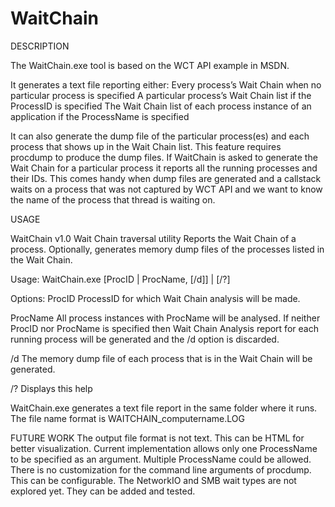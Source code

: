 # WaitChain

DESCRIPTION

The WaitChain.exe tool is based on the WCT API example in MSDN. 

It generates a text file reporting either:
Every process’s Wait Chain when no particular process is specified
A particular process’s Wait Chain list if the ProcessID is specified 
The Wait Chain list of each process instance of an application if the ProcessName is specified

It can also generate the dump file of the particular process(es) and each process that shows up in the Wait Chain list. 
This feature requires procdump to produce the dump files. 
If WaitChain is asked to generate the Wait Chain for a particular process it reports all the running processes and their IDs. 
This comes handy when dump files are generated and a callstack waits on a process that was not captured by WCT API 
and we want to know the name of the process that thread is waiting on.

USAGE

WaitChain v1.0 Wait Chain traversal utility
Reports the Wait Chain of a process.
Optionally, generates memory dump files of the processes listed in the Wait Chain.

Usage:
WaitChain.exe [ProcID | ProcName, [/d]] | [/?]

Options:
ProcID          ProcessID for which Wait Chain analysis will be made.

ProcName        All process instances with ProcName will be analysed.
                If neither ProcID nor ProcName is specified then Wait Chain Analysis report
                for each running process will be generated and the /d option is discarded.

/d              The memory dump file of each process that is in the Wait Chain will be generated.

/?              Displays this help

WaitChain.exe generates a text file report in the same folder where it runs.
The file name format is WAITCHAIN_computername.LOG

FUTURE WORK
The output file format is not text. This can be HTML for better visualization.
Current implementation allows only one ProcessName to be specified as an argument. Multiple ProcessName could be allowed.
There is no customization for the command line arguments of procdump. This can be configurable.
The NetworkIO and SMB wait types are not explored yet. They can be added and tested.
